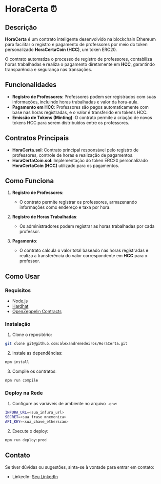 
# HoraCerta ⏰

## Descrição

**HoraCerta** é um contrato inteligente desenvolvido na blockchain Ethereum para facilitar o registro e pagamento de professores por meio do token personalizado **HoraCertaCoin (HCC)**, um token ERC20.

O contrato automatiza o processo de registro de professores, contabiliza horas trabalhadas e realiza o pagamento diretamente em **HCC**, garantindo transparência e segurança nas transações.

## Funcionalidades

- **Registro de Professores**: Professores podem ser registrados com suas informações, incluindo horas trabalhadas e valor da hora-aula.
- **Pagamento em HCC**: Professores são pagos automaticamente com base nas horas registradas, e o valor é transferido em tokens HCC.
- **Emissão de Tokens (Minting)**: O contrato permite a criação de novos tokens HCC para serem distribuídos entre os professores.

## Contratos Principais

- **HoraCerta.sol**: Contrato principal responsável pelo registro de professores, controle de horas e realização de pagamentos.
- **HoraCertaCoin.sol**: Implementação do token ERC20 personalizado **HoraCertaCoin (HCC)** utilizado para os pagamentos.

## Como Funciona

1. **Registro de Professores**: 
    - O contrato permite registrar os professores, armazenando informações como endereço e taxa por hora.
  
2. **Registro de Horas Trabalhadas**: 
    - Os administradores podem registrar as horas trabalhadas por cada professor.

3. **Pagamento**:
    - O contrato calcula o valor total baseado nas horas registradas e realiza a transferência do valor correspondente em **HCC** para o professor.

## Como Usar

### Requisitos

- [Node.js](https://nodejs.org/)
- [Hardhat](https://hardhat.org/)
- [OpenZeppelin Contracts](https://openzeppelin.com/contracts/)

### Instalação

1. Clone o repositório:

```bash
git clone git@github.com:alexandremedeiros/HoraCerta.git
```

2. Instale as dependências:

```bash
npm install
```

3. Compile os contratos:

```bash
npm run compile
```


### Deploy na Rede

1. Configure as variáveis de ambiente no arquivo `.env`:

```bash
INFURA_URL=<sua_infura_url>
SECRET=<sua_frase_mnemonica>
API_KEY=<sua_chave_etherscan>
```

2. Execute o deploy:

```bash
npm run deploy:prod
```

## Contato

Se tiver dúvidas ou sugestões, sinta-se à vontade para entrar em contato:

- LinkedIn: [Seu LinkedIn](https://www.linkedin.com/in/alexandre-medeiross/)
